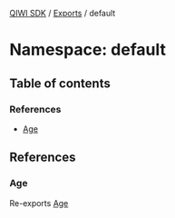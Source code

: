 [QIWI SDK](../README.md) / [Exports](../modules.md) / default

# Namespace: default

## Table of contents

### References

- [Age](default.md#age)

## References

### Age

Re-exports [Age](../classes/Age.md)
